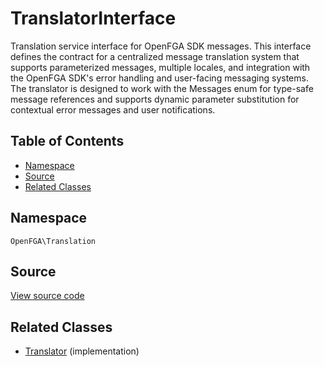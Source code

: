 # TranslatorInterface

Translation service interface for OpenFGA SDK messages. This interface defines the contract for a centralized message translation system that supports parameterized messages, multiple locales, and integration with the OpenFGA SDK&#039;s error handling and user-facing messaging systems. The translator is designed to work with the Messages enum for type-safe message references and supports dynamic parameter substitution for contextual error messages and user notifications.

## Table of Contents

* [Namespace](#namespace)
* [Source](#source)
* [Related Classes](#related-classes)

## Namespace

`OpenFGA\Translation`

## Source

[View source code](https://github.com/evansims/openfga-php/blob/main/src/Translation/TranslatorInterface.php)

## Related Classes

* [Translator](Translation/Translator.md) (implementation)
